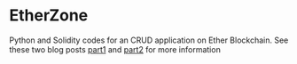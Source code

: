 # EtherZone
Python and Solidity codes for an CRUD application on Ether Blockchain. See these two blog posts [part1](http://blog.yantrajaal.com/2020/11/crud-create-read-update-delete-data-on.html) and [part2](http://blog.yantrajaal.com/2020/11/building-crud-applications-on.html) for more information
